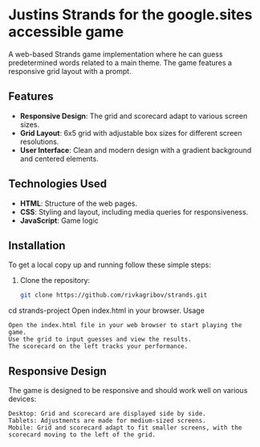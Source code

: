 # Justins Strands for the google.sites accessible game

A web-based Strands game implementation where he can guess predetermined words related to a main theme. The game features a responsive grid layout with a prompt. 

## Features

- **Responsive Design**: The grid and scorecard adapt to various screen sizes.
- **Grid Layout**: 6x5 grid with adjustable box sizes for different screen resolutions.
- **User Interface**: Clean and modern design with a gradient background and centered elements.

## Technologies Used

- **HTML**: Structure of the web pages.
- **CSS**: Styling and layout, including media queries for responsiveness.
- **JavaScript**: Game logic

## Installation

To get a local copy up and running follow these simple steps:

1. Clone the repository:
   ```bash
   git clone https://github.com/rivkagribov/strands.git
cd strands-project
Open index.html in your browser.
Usage

    Open the index.html file in your web browser to start playing the game.
    Use the grid to input guesses and view the results.
    The scorecard on the left tracks your performance.

## Responsive Design

The game is designed to be responsive and should work well on various devices:

    Desktop: Grid and scorecard are displayed side by side.
    Tablets: Adjustments are made for medium-sized screens.
    Mobile: Grid and scorecard adapt to fit smaller screens, with the scorecard moving to the left of the grid.
